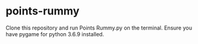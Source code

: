 # points-rummy
Clone this repository and run Points Rummy.py on the terminal. 
Ensure you have pygame for python 3.6.9 installed.
